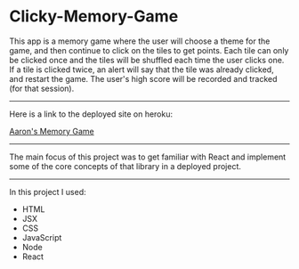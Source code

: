 # Clicky-Memory-Game

This app is a memory game where the user will choose a theme for the game, and then continue to click on the tiles to get points. Each tile can only be clicked once and the tiles will be shuffled each time the user clicks one. If a tile is clicked twice, an alert will say that the tile was already clicked, and restart the game. The user's high score will be recorded and tracked (for that session).

---

Here is a link to the deployed site on heroku:

[Aaron's Memory Game](https://aaron-g18.github.io/memory-game/)

---

The main focus of this project was to get familiar with React and implement some of the core concepts of that library in a deployed project.

---

In this project I used:
- HTML
- JSX
- CSS
- JavaScript
- Node 
- React
